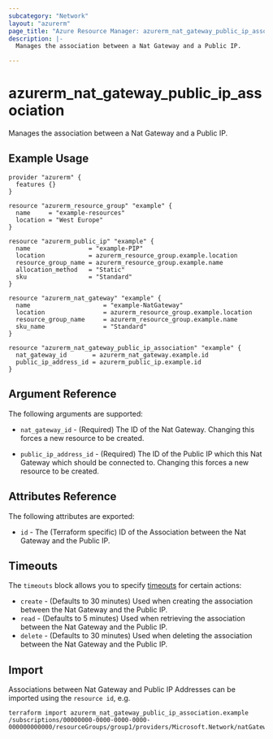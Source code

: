 ```yaml
---
subcategory: "Network"
layout: "azurerm"
page_title: "Azure Resource Manager: azurerm_nat_gateway_public_ip_association"
description: |-
  Manages the association between a Nat Gateway and a Public IP.

---
```


# azurerm_nat_gateway_public_ip_association

Manages the association between a Nat Gateway and a Public IP.

## Example Usage

```hcl
provider "azurerm" {
  features {}
}

resource "azurerm_resource_group" "example" {
  name     = "example-resources"
  location = "West Europe"
}

resource "azurerm_public_ip" "example" {
  name                = "example-PIP"
  location            = azurerm_resource_group.example.location
  resource_group_name = azurerm_resource_group.example.name
  allocation_method   = "Static"
  sku                 = "Standard"
}

resource "azurerm_nat_gateway" "example" {
  name                    = "example-NatGateway"
  location                = azurerm_resource_group.example.location
  resource_group_name     = azurerm_resource_group.example.name
  sku_name                = "Standard"
}

resource "azurerm_nat_gateway_public_ip_association" "example" {
  nat_gateway_id       = azurerm_nat_gateway.example.id
  public_ip_address_id = azurerm_public_ip.example.id
}
```

## Argument Reference

The following arguments are supported:

* `nat_gateway_id` - (Required) The ID of the Nat Gateway. Changing this forces a new resource to be created.

* `public_ip_address_id` - (Required) The ID of the Public IP which this Nat Gateway which should be connected to. Changing this forces a new resource to be created.

## Attributes Reference

The following attributes are exported:

* `id` - The (Terraform specific) ID of the Association between the Nat Gateway and the Public IP.

## Timeouts

The `timeouts` block allows you to specify [timeouts](https://www.terraform.io/docs/configuration/resources.html#timeouts) for certain actions:

* `create` - (Defaults to 30 minutes) Used when creating the association between the Nat Gateway and the Public IP.
* `read` - (Defaults to 5 minutes) Used when retrieving the association between the Nat Gateway and the Public IP.
* `delete` - (Defaults to 30 minutes) Used when deleting the association between the Nat Gateway and the Public IP.

## Import

Associations between Nat Gateway and Public IP Addresses can be imported using the `resource id`, e.g.

```shell
terraform import azurerm_nat_gateway_public_ip_association.example /subscriptions/00000000-0000-0000-0000-000000000000/resourceGroups/group1/providers/Microsoft.Network/natGateways/gateway1
```
